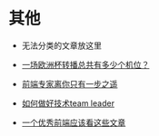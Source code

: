 # 其他
* 无法分类的文章放这里

* [一场欧洲杯转播总共有多少个机位？](https://new.qq.com/omn/20210625/20210625A02WJ800.html)
* [前端专家离你只有一步之遥](https://mp.weixin.qq.com/s/B6csamJzYnOYCIweQ0-b7g)
* [如何做好技术team leader](https://mp.weixin.qq.com/s/U-hqectN-fes7Td6Osut7Q)
* [一个优秀前端应该看这些文章](https://juejin.cn/post/6844903896637259784#heading-16)